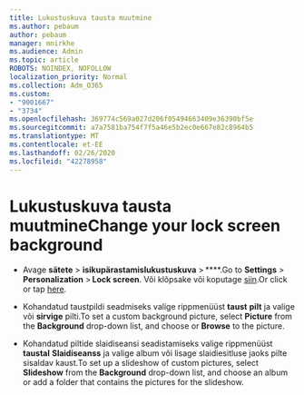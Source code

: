 ```yaml
---
title: Lukustuskuva tausta muutmine
ms.author: pebaum
author: pebaum
manager: mnirkhe
ms.audience: Admin
ms.topic: article
ROBOTS: NOINDEX, NOFOLLOW
localization_priority: Normal
ms.collection: Adm_O365
ms.custom:
- "9001667"
- "3734"
ms.openlocfilehash: 369774c569a027d206f05494663409e36390bf5e
ms.sourcegitcommit: a7a7581ba754f7f5a46e5b2ec0e667e82c8964b5
ms.translationtype: MT
ms.contentlocale: et-EE
ms.lasthandoff: 02/26/2020
ms.locfileid: "42278958"
---
```

# <a name="change-your-lock-screen-background"></a><span data-ttu-id="0b385-102">Lukustuskuva tausta muutmine</span><span class="sxs-lookup"><span data-stu-id="0b385-102">Change your lock screen background</span></span>

- <span data-ttu-id="0b385-103">Avage **sätete** > **isikupärastamislukustuskuva** > \*\*\*\*.</span><span class="sxs-lookup"><span data-stu-id="0b385-103">Go to **Settings** > **Personalization** > **Lock screen**.</span></span> <span data-ttu-id="0b385-104">Või klõpsake või koputage [siin](ms-settings:lockscreen?activationSource=GetHelp).</span><span class="sxs-lookup"><span data-stu-id="0b385-104">Or click or tap [here](ms-settings:lockscreen?activationSource=GetHelp).</span></span>

- <span data-ttu-id="0b385-105">Kohandatud taustpildi seadmiseks valige rippmenüüst **taust** **pilt** ja valige või **sirvige** pilti.</span><span class="sxs-lookup"><span data-stu-id="0b385-105">To set a custom background picture, select **Picture** from the **Background** drop-down list, and choose or **Browse** to the picture.</span></span> 

- <span data-ttu-id="0b385-106">Kohandatud piltide slaidiseansi seadistamiseks valige rippmenüüst **taustal** **Slaidiseanss** ja valige album või lisage slaidiesitluse jaoks pilte sisaldav kaust.</span><span class="sxs-lookup"><span data-stu-id="0b385-106">To set up a slideshow of custom pictures, select **Slideshow** from the **Background** drop-down list, and choose an album or add a folder that contains the pictures for the slideshow.</span></span> 

